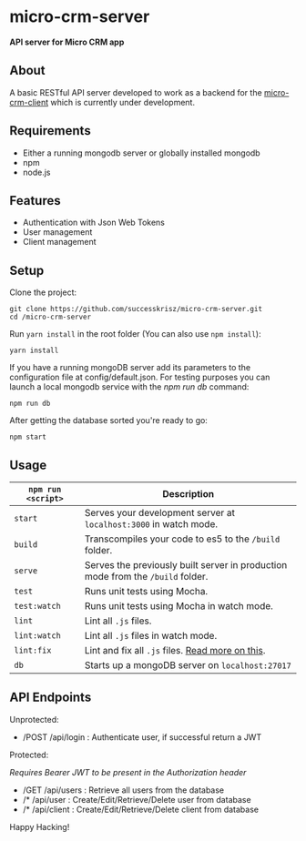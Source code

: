 # micro-crm-server

**API server for Micro CRM app**

## About

A basic RESTful API server developed to work as a backend for the [micro-crm-client](https://github.com/successkrisz/micro-crm-client)
which is currently under development.

## Requirements

- Either a running mongodb server or globally installed mongodb
- npm
- node.js

## Features

- Authentication with Json Web Tokens
- User management
- Client management

## Setup

Clone the project:
```
git clone https://github.com/successkrisz/micro-crm-server.git
cd /micro-crm-server
```
Run `yarn install` in the root folder (You can also use `npm install`):
```
yarn install
```
If you have a running mongoDB server add its parameters to the configuration file at config/default.json.
For testing purposes you can launch a local mongodb service with the *npm run db* command:
```
npm run db
```
After getting the database sorted you're ready to go:
```
npm start
```

## Usage

| **`npm run <script>`** | **Description** |
|------------------------|-----------------|
|`start`|Serves your development server at `localhost:3000` in watch mode.|
|`build`|Transcompiles your code to es5 to the `/build` folder.|
|`serve`|Serves the previously built server in production mode from the `/build` folder.|
|`test`|Runs unit tests using Mocha.|
|`test:watch`|Runs unit tests using Mocha in watch mode.|
|`lint`|Lint all `.js` files.|
|`lint:watch`|Lint all `.js` files in watch mode.|
|`lint:fix`|Lint and fix all `.js` files. [Read more on this](http://eslint.org/docs/user-guide/command-line-interface.html#fix).|
|`db`|Starts up a mongoDB server on `localhost:27017`|

## API Endpoints

Unprotected:

- /POST /api/login : Authenticate user, if successful return a JWT

Protected:

 *Requires Bearer JWT to be present in the Authorization header*

- /GET /api/users : Retrieve all users from the database
- /\* /api/user : Create/Edit/Retrieve/Delete user from database
- /\* /api/client : Create/Edit/Retrieve/Delete client from database

Happy Hacking!
